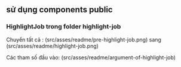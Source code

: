 ## sử dụng components public

### HighlightJob trong folder highlight-job

Chuyển tất cả :
(src/asses/readme/pre-highlight-job.png)
sang
(src/asses/readme/highlight-job.png)

Các tham số đầu vào:
(src/asses/readme/argument-of-highlight-job)

